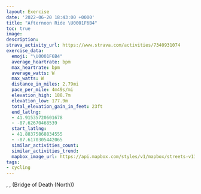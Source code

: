 ```yaml
---
layout: Exercise
date: '2022-06-20 18:43:00 +0000'
title: "Afternoon Ride \U0001F6B4"
toc: true
image:
description:
strava_activity_url: https://www.strava.com/activities/7340931074
exercise_data:
  emoji: "\U0001F6B4"
  average_heartrate: bpm
  max_heartrate: bpm
  average_watts: W
  max_watts: W
  distance_in_miles: 2.79mi
  pace_per_mile: 4m49s/mi
  elevation_high: 188.7m
  elevation_low: 177.9m
  total_elevation_gain_in_feet: 23ft
  end_latlng:
  - 41.91535720601678
  - -87.62670468539
  start_latlng:
  - 41.88375868834555
  - -87.6170305442065
  similar_activities_count:
  similar_activities_trend:
  mapbox_image_url: https://api.mapbox.com/styles/v1/mapbox/streets-v11/static/path-5+787af2-1.0(mls~FnuwuOGLIH%40BE%40bABh%40CV%40JDPABWMAYg%40a%40_BMUi%40u%40MWK%5BGgAIa%40OE%5BHQIGKGm%40MQAK%40s%40ESGmA%3Fg%40Ee%40BUGu%40EWEGMGU%3Fu%40VgA%40wBRkBH%5BDs%40TkALKDc%40XUTiADYFMDEQc%40F%5DAi%40Gg%40PSOMEQAm%40U%5BCyC%3FaAJ%7B%40B%7D%40P%40BEBOFQIYFIF%5DCKEa%40k%40SCmABk%40Bm%40N%5DN%5BPURQDABB%3FK%3FOFCCIFg%40d%40sAfAqBtA_EbCUR%7D%40%60%40gAr%40aCrA%7DE%60Dm%40ZUFq%40Z%5BVmAt%40_H~Dg%40b%40c%40p%40K%5CKj%40c%40zHOhA%5BrAWt%40w%40pAm%40p%40s%40b%40o%40RaAL_Bb%40y%40NeEjA_%40N_B%5Ew%40VM%3Fm%40NsAPy%40RoFz%40wAPgDRw%40%3FOCGCKA_%40Dk%40CUEm%40c%40i%40QS%40s%40XSB%5BCs%40y%40S_%40YQOOi%40%5BQGOASI%7D%40Q%5BCm%40FGBEHQDQHc%40n%40e%40b%40%5DLaBvAe%40~%40OLUl%40MPuAhB%5BT%3FFF%3F%40MB%3FDB),pin-s-s+e5b22e(-87.61704,41.88375),pin-s-f+89ae00(-87.62670999999996,41.91535)/auto/800x800?access_token=pk.eyJ1Ijoiam9zaGJlY2ttYW4iLCJhIjoiY205eWR2aDd1MWZ6djJrbXc4a3M0bWZleiJ9.XiG9OWkNcZk2QzjJbxLB4A
tags:
- cycling
---
```




, ,  (Bridge of Death (North))
